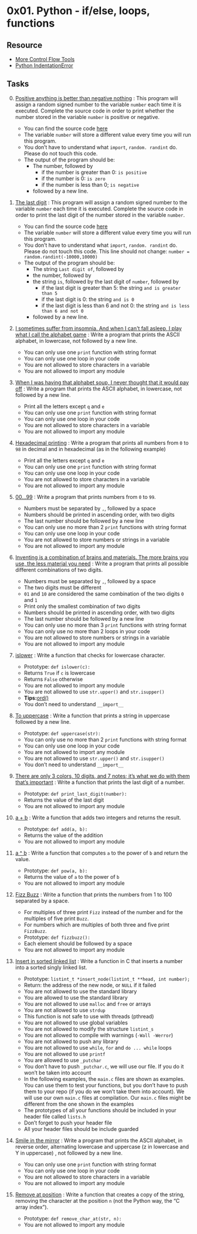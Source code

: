 # 0x01. Python - if/else, loops, functions

## Resource

- [More Control Flow Tools](https://docs.python.org/3.4/tutorial/controlflow.html)
- [Python IndentationError](https://youtu.be/1QXOd2ZQs-Q)

## Tasks

0. [Positive anything is better than negative nothing](0-positive_or_negative.py) : This program will assign a random signed number to the variable `number` each time it is executed. Complete the source code in order to print whether the number stored in the variable `number` is positive or negative.
	- You can find the source code [here](https://github.com/holbertonschool/0x01.py/blob/master/0-positive_or_negative_py)
	- The variable `number` will store a different value every time you will run this program.
	- You don’t have to understand what `import`, `random. randint` do. Please do not touch this code.
	- The output of the program should be:
		- The number, followed by
			- if the number is greater than 0: `is positive`
			- if the number is 0: `is zero`
			- if the number is less than 0; `is negative`
		- followed by a new line.
1. [The last digit](1-last_digit.py) : This program will assign a random signed number to the variable `number` each time it is executed. Complete the source code in order to print the last digit of the number stored in the variable `number`.
	- You can find the source code [here](https://github.com/holbertonschool/0x01.py/blob/master/1-last_digit_py)
	- The variable `number` will store a different value every time you will run this program.
	- You don’t have to understand what `import`, `random. randint` do. Please do not touch this code. This line should not change: `number = random.randint(-10000,10000)`
	- The output of the program should be:
		- The string `Last digit of`, followed by
		- the number, followed by
		- the string `is`, followed by the last digit of `number`, followed by
			- if the last digit is greater than 5: the string `and is greater than 5`
			- if the last digit is 0: the string `and is 0`
			- if the last digit is less than 6 and not 0: the string `and is less than 6 and not 0`
		- followed by a new line.
2. [I sometimes suffer from insomnia. And when I can't fall asleep, I play what I call the alphabet game](2-print_alphabet.py) : Write a program that prints the ASCII alphabet, in lowercase, not followed by a new line.
	- You can only use one `print` function with string format
	- You can only use one loop in your code
	- You are not allowed to store characters in a variable
	- You are not allowed to import any module
3. [When I was having that alphabet soup, I never thought that it would pay off](3-print_alphabt.py) : Write a program that prints the ASCII alphabet, in lowercase, not followed by a new line.
	- Print all the letters except `q` and `e`
	- You can only use one `print` function with string format
	- You can only use one loop in your code
	- You are not allowed to store characters in a variable
	- You are not allowed to import any module
4. [Hexadecimal printing](4-print_hexa.py) : Write a program that prints all numbers from `0` to `98` in decimal and in hexadecimal (as in the following example)
	- Print all the letters except `q` and `e`
	- You can only use one `print` function with string format
	- You can only use one loop in your code
	- You are not allowed to store characters in a variable
	- You are not allowed to import any module
5. [00...99](5-print_comb2.py) : Write a program that prints numbers from `0` to `99`.
	- Numbers must be separated by `,`, followed by a space
	- Numbers should be printed in ascending order, with two digits
	- The last number should be followed by a new line
	- You can only use no more than 2 `print` functions with string format
	- You can only use one loop in your code
	- You are not allowed to store numbers or strings in a variable
	- You are not allowed to import any module
6. [Inventing is a combination of brains and materials. The more brains you use, the less material you need](6-print_comb3.py) : Write a program that prints all possible different combinations of two digits.
	- Numbers must be separated by `,`, followed by a space
	- The two digits must be different
	- `01` and `10` are considered the same combination of the two digits `0` and `1`
	- Print only the smallest combination of two digits
	- Numbers should be printed in ascending order, with two digits
	- The last number should be followed by a new line
	- You can only use no more than 3 `print` functions with string format
	- You can only use no more than 2 loops in your code
	- You are not allowed to store numbers or strings in a variable
	- You are not allowed to import any module
7. [islower](7-islower.py) : Write a function that checks for lowercase character.
	- Prototype: `def islower(c):`
	- Returns `True` if `c` is lowercase
	- Returns `False` otherwise
	- You are not allowed to import any module
	- You are not allowed to use `str.upper()` and `str.isupper()`
	- **Tips:**[ord()](https://docs.python.org/3.4/library/functions.html?highlight=ord#ord)
	- You don’t need to understand `__import__`

8. [To uppercase](8-uppercase.py) : Write a function that prints a string in uppercase followed by a new line.
	- Prototype: `def uppercase(str):`
	- You can only use no more than 2 `print` functions with string format
	- You can only use one loop in your code
	- You are not allowed to import any module
	- You are not allowed to use `str.upper()` and `str.isupper()`
	- You don’t need to understand `__import__`

9. [There are only 3 colors, 10 digits, and 7 notes; it’s what we do with them that’s important](9-print_last_digit.py) : Write a function that prints the last digit of a number.
	- Prototype: `def print_last_digit(number):`
	- Returns the value of the last digit
	- You are not allowed to import any module

10. [a + b](10-add.py) : Write a function that adds two integers and returns the result.
	- Prototype: `def add(a, b):`
	- Returns the value of the addition
	- You are not allowed to import any module

11. [a ^ b](11-pow.py) : Write a function that computes `a` to the power of `b` and return the value.
	- Prototype: `def pow(a, b):`
	- Returns the value of `a` to the power of `b`
	- You are not allowed to import any module

12. [Fizz Buzz](12-fizzbuzz.py) : Write a function that prints the numbers from 1 to 100 separated by a space.
	- For multiples of three print `Fizz` instead of the number and for the multiples of five print `Buzz`.
	- For numbers which are multiples of both three and five print `FizzBuzz`.
	- Prototype: `def fizzbuzz():`
	- Each element should be followed by a space
	- You are not allowed to import any module
  
13. [Insert in sorted linked list](13-insert_number.c) : Write a function in C that inserts a number into a sorted singly linked list.
	- Prototype: `listint_t *insert_node(listint_t **head, int number);`
	- Return: the address of the new node, or `NULL` if it failed
	- You are not allowed to use the standard library
	- You are allowed to use the standard library
	- You are not allowed to use `malloc` and `free` or arrays
	- You are not allowed to use `strdup`
	- This function is not safe to use with threads (pthread)
	- You are not allowed to use global variables
	- You are not allowed to modify the structure `listint_s`
	- You are not allowed to compile with warnings (`-Wall -Werror`)
	- You are not allowed to push any library
	- You are not allowed to use `while`, `for` and `do ... while` loops
	- You are not allowed to use `printf`
	- You are allowed to use `_putchar`
	- You don’t have to push `_putchar.c`, we will use our file. If you do it won’t be taken into account
	- In the following examples, the `main.c` files are shown as examples. You can use them to test your functions, but you don’t have to push them to your repo (if you do we won’t take them into account). We will use our own `main.c` files at compilation. Our `main.c` files might be different from the one shown in the examples
	- The prototypes of all your functions should be included in your header file called `lists.h`
	- Don’t forget to push your header file
	- All your header files should be include guarded

14. [Smile in the mirror](100-print_tebahpla.py) : Write a program that prints the ASCII alphabet, in reverse order, alternating lowercase and uppercase (z in lowercase and Y in uppercase) , not followed by a new line.
	- You can only use one `print` function with string format
	- You can only use one loop in your code
	- You are not allowed to store characters in a variable
	- You are not allowed to import any module

15. [Remove at position](101-remove_char_at.py) : Write a function that creates a copy of the string, removing the character at the position `n` (not the Python way, the “C array index”).
	- Prototype: `def remove_char_at(str, n):`
	- You are not allowed to import any module
